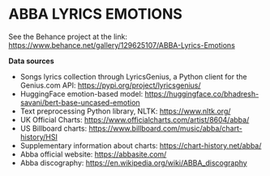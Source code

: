 # ABBA LYRICS EMOTIONS
See the Behance project at the link: https://www.behance.net/gallery/129625107/ABBA-Lyrics-Emotions

**Data sources**
- Songs lyrics collection through LyricsGenius, a Python client for the Genius.com API: https://pypi.org/project/lyricsgenius/
- HuggingFace emotion-based model: 
https://huggingface.co/bhadresh-savani/bert-base-uncased-emotion
- Text preprocessing Python library, NLTK: https://www.nltk.org/
- UK Official Charts: https://www.officialcharts.com/artist/8604/abba/
- US Billboard charts: https://www.billboard.com/music/abba/chart-history/HSI
- Supplementary information about charts: https://chart-history.net/abba/
- Abba official website: https://abbasite.com/
- Abba discography: https://en.wikipedia.org/wiki/ABBA_discography
